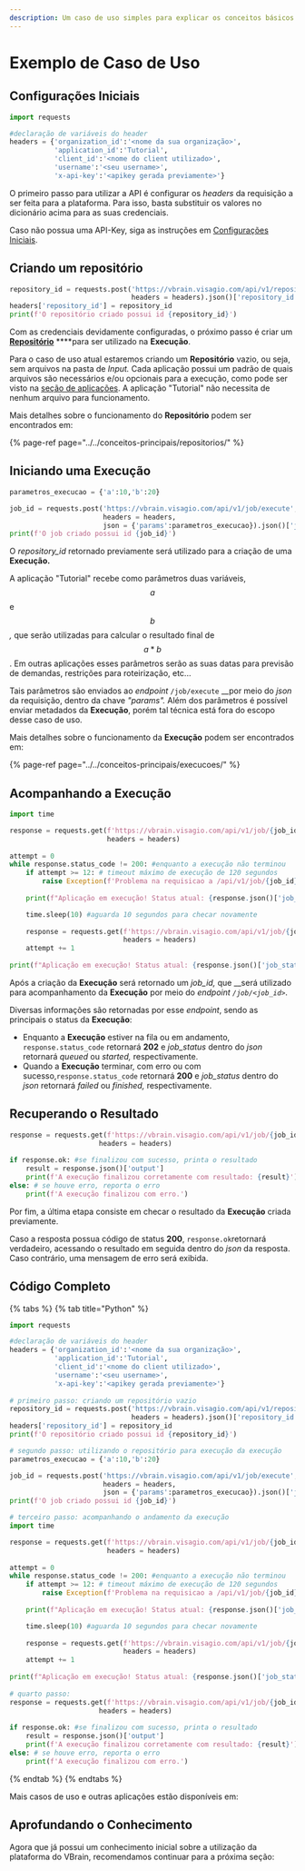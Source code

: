 ```yaml
---
description: Um caso de uso simples para explicar os conceitos básicos do VBrain
---
```


# Exemplo de Caso de Uso

## Configurações Iniciais

```python
import requests

#declaração de variáveis do header
headers = {'organization_id':'<nome da sua organização>',
           'application_id':'Tutorial',
           'client_id':'<nome do client utilizado>',
           'username':'<seu username>',
           'x-api-key':'<apikey gerada previamente>'}
```

O primeiro passo para utilizar a API é configurar os _headers_ da requisição a ser feita para a plataforma. Para isso, basta substituir os valores no dicionário acima para as suas credenciais.

Caso não possua uma API-Key, siga as instruções em [Configurações Iniciais](../configuracoes-iniciais.md).

## Criando um repositório

```python
repository_id = requests.post('https://vbrain.visagio.com/api/v1/repository',
                              headers = headers).json()['repository_id']
headers['repository_id'] = repository_id
print(f'O repositório criado possui id {repository_id}')
```

Com as credenciais devidamente configuradas, o próximo passo é criar um [**Repositório**](../../conceitos-principais/repositorios/) ****para ser utilizado na **Execução**.

Para o caso de uso atual estaremos criando um **Repositório** vazio, ou seja, sem arquivos na pasta de _Input._ Cada aplicação possui um padrão de quais arquivos são necessários e/ou opcionais para a execução, como pode ser visto na [seção de aplicações](../../aplicacoes/catalogo-de-aplicacoes/). A aplicação "Tutorial" não necessita de nenhum arquivo para funcionamento.

Mais detalhes sobre o funcionamento do **Repositório** podem ser encontrados em:

{% page-ref page="../../conceitos-principais/repositorios/" %}

## Iniciando uma Execução

```python
parametros_execucao = {'a':10,'b':20}

job_id = requests.post('https://vbrain.visagio.com/api/v1/job/execute',
                       headers = headers,
                       json = {'params':parametros_execucao}).json()['job_id']
print(f'O job criado possui id {job_id}')
```

O _repository\_id_ retornado previamente será utilizado para a criação de uma **Execução.**

A aplicação "Tutorial" recebe como parâmetros duas variáveis, $$a$$e $$b$$ _,_ que serão utilizadas para calcular o resultado final de $$a*b$$. Em outras aplicações esses parâmetros serão as suas datas para previsão de demandas, restrições para roteirização, etc...

Tais parâmetros são enviados ao _endpoint_ `/job/execute` __por meio do _json_ da requisição, dentro da chave _"params"._ Além dos parâmetros é possível enviar metadados da **Execução**, porém tal técnica está fora do escopo desse caso de uso.

Mais detalhes sobre o funcionamento da **Execução** podem ser encontrados em:

{% page-ref page="../../conceitos-principais/execucoes/" %}

## Acompanhando a Execução

```python
import time

response = requests.get(f'https://vbrain.visagio.com/api/v1/job/{job_id}',
                        headers = headers)
                        
attempt = 0
while response.status_code != 200: #enquanto a execução não terminou
    if attempt >= 12: # timeout máximo de execução de 120 segundos
        raise Exception(f'Problema na requisicao a /api/v1/job/{job_id}')
        
    print(f"Aplicação em execução! Status atual: {response.json()['job_status']}")

    time.sleep(10) #aguarda 10 segundos para checar novamente
    
    response = requests.get(f'https://vbrain.visagio.com/api/v1/job/{job_id}',
                            headers = headers)
    attempt += 1
                            
print(f"Aplicação em execução! Status atual: {response.json()['job_status']}")
```

Após a criação da **Execução** será retornado um _job\_id,_ que __será utilizado para acompanhamento da **Execução** por meio do _endpoint_ _`/job/<job_id>`_.

Diversas informações são retornadas por esse _endpoint_, sendo as principais o status da **Execução**:

* Enquanto a **Execução** estiver na fila ou em andamento, `response.status_code` retornará **202** e _job\_status_ dentro do _json_ retornará _queued_ ou _started,_ respectivamente.
* Quando a **Execução** terminar, com erro ou com sucesso,`response.status_code` retornará **200** e _job\_status_ dentro do _json_ retornará _failed_ ou _finished,_ respectivamente.

## Recuperando o Resultado

```python
response = requests.get(f'https://vbrain.visagio.com/api/v1/job/{job_id}/result',
                      headers = headers)
                 
if response.ok: #se finalizou com sucesso, printa o resultado
    result = response.json()['output']
    print(f'A execução finalizou corretamente com resultado: {result}')
else: # se houve erro, reporta o erro
    print(f'A execução finalizou com erro.')
```

Por fim, a última etapa consiste em checar o resultado da **Execução** criada previamente. 

Caso a resposta possua código de status **200**, `response.ok`retornará verdadeiro, acessando o resultado em seguida dentro do _json_ da resposta. Caso contrário, uma mensagem de erro será exibida.

## Código Completo

{% tabs %}
{% tab title="Python" %}
```python
import requests

#declaração de variáveis do header
headers = {'organization_id':'<nome da sua organização>',
           'application_id':'Tutorial',
           'client_id':'<nome do client utilizado>',
           'username':'<seu username>',
           'x-api-key':'<apikey gerada previamente>'}
                
# primeiro passo: criando um repositório vazio
repository_id = requests.post('https://vbrain.visagio.com/api/v1/repository',
                              headers = headers).json()['repository_id']
headers['repository_id'] = repository_id
print(f'O repositório criado possui id {repository_id}')

# segundo passo: utilizando o repositório para execução da execução
parametros_execucao = {'a':10,'b':20}

job_id = requests.post('https://vbrain.visagio.com/api/v1/job/execute',
                       headers = headers,
                       json = {'params':parametros_execucao}).json()['job_id']
print(f'O job criado possui id {job_id}')

# terceiro passo: acompanhando o andamento da execução
import time

response = requests.get(f'https://vbrain.visagio.com/api/v1/job/{job_id}',
                        headers = headers)
                        
attempt = 0
while response.status_code != 200: #enquanto a execução não terminou
    if attempt >= 12: # timeout máximo de execução de 120 segundos
        raise Exception(f'Problema na requisicao a /api/v1/job/{job_id}')
        
    print(f"Aplicação em execução! Status atual: {response.json()['job_status']}")

    time.sleep(10) #aguarda 10 segundos para checar novamente
    
    response = requests.get(f'https://vbrain.visagio.com/api/v1/job/{job_id}',
                            headers = headers)
    attempt += 1
                            
print(f"Aplicação em execução! Status atual: {response.json()['job_status']}")
                            
# quarto passo: 
response = requests.get(f'https://vbrain.visagio.com/api/v1/job/{job_id}/result',
                      headers = headers)
                 
if response.ok: #se finalizou com sucesso, printa o resultado
    result = response.json()['output']
    print(f'A execução finalizou corretamente com resultado: {result}')
else: # se houve erro, reporta o erro
    print(f'A execução finalizou com erro.')
```
{% endtab %}
{% endtabs %}

Mais casos de uso e outras aplicações estão disponíveis em:

## Aprofundando o Conhecimento

Agora que já possui um conhecimento inicial sobre a utilização da plataforma do VBrain, recomendamos continuar para a próxima seção:


